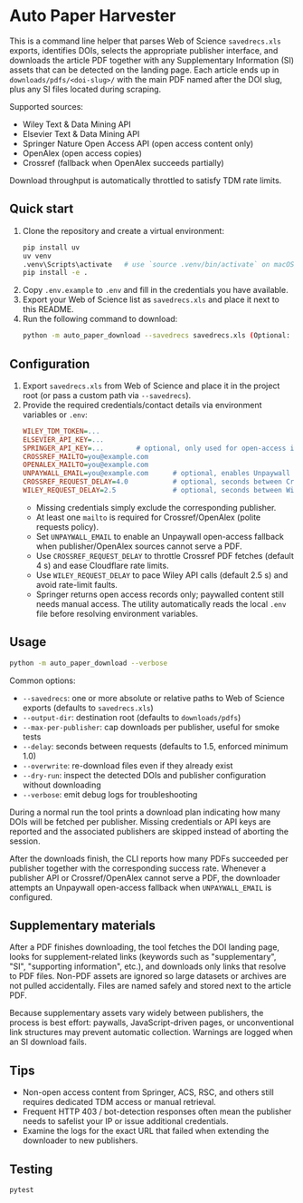﻿# Auto Paper Harvester

This is a command line helper that parses Web of Science `savedrecs.xls`
exports, identifies DOIs, selects the appropriate publisher interface, and downloads the
article PDF together with any Supplementary Information (SI) assets that can be detected
on the landing page. Each article ends up in
`downloads/pdfs/<doi-slug>/` with the main PDF named after the DOI slug,
plus any SI files located during scraping.

Supported sources:
- Wiley Text & Data Mining API
- Elsevier Text & Data Mining API
- Springer Nature Open Access API (open access content only)
- OpenAlex (open access copies)
- Crossref (fallback when OpenAlex succeeds partially)

Download throughput is automatically throttled to satisfy TDM rate limits.

## Quick start

1. Clone the repository and create a virtual environment:
   ```bash
   pip install uv
   uv venv
   .venv\Scripts\activate   # use `source .venv/bin/activate` on macOS/Linux
   pip install -e .
   ```
2. Copy `.env.example` to `.env` and fill in the credentials you have available.
3. Export your Web of Science list as `savedrecs.xls` and place it next to this README.
4. Run  the following command to download:
   ```bash
   python -m auto_paper_download --savedrecs savedrecs.xls (Optional: Specify xls files for targeted downloads.)
   ```

## Configuration

1. Export `savedrecs.xls` from Web of Science and place it in the project root (or pass a
   custom path via `--savedrecs`).
2. Provide the required credentials/contact details via environment variables or `.env`:
   ```ini
   WILEY_TDM_TOKEN=...
   ELSEVIER_API_KEY=...
   SPRINGER_API_KEY=...        # optional, only used for open-access items
   CROSSREF_MAILTO=you@example.com
   OPENALEX_MAILTO=you@example.com
   UNPAYWALL_EMAIL=you@example.com      # optional, enables Unpaywall OA fallback
   CROSSREF_REQUEST_DELAY=4.0           # optional, seconds between Crossref requests
   WILEY_REQUEST_DELAY=2.5              # optional, seconds between Wiley requests
   ```
   - Missing credentials simply exclude the corresponding publisher.
   - At least one `mailto` is required for Crossref/OpenAlex (polite requests policy).
   - Set `UNPAYWALL_EMAIL` to enable an Unpaywall open-access fallback when publisher/OpenAlex sources cannot serve a PDF.
   - Use `CROSSREF_REQUEST_DELAY` to throttle Crossref PDF fetches (default 4 s) and ease Cloudflare rate limits.
   - Use `WILEY_REQUEST_DELAY` to pace Wiley API calls (default 2.5 s) and avoid rate-limit faults.
   - Springer returns open access records only; paywalled content still needs manual access.
The utility automatically reads the local `.env` file before resolving environment
variables.

## Usage

```bash
python -m auto_paper_download --verbose
```

Common options:
- `--savedrecs`: one or more absolute or relative paths to Web of Science exports (defaults to `savedrecs.xls`)
- `--output-dir`: destination root (defaults to `downloads/pdfs`)
- `--max-per-publisher`: cap downloads per publisher, useful for smoke tests
- `--delay`: seconds between requests (defaults to 1.5, enforced minimum 1.0)
- `--overwrite`: re-download files even if they already exist
- `--dry-run`: inspect the detected DOIs and publisher configuration without downloading
- `--verbose`: emit debug logs for troubleshooting

During a normal run the tool prints a download plan indicating how many DOIs will be
fetched per publisher. Missing credentials or API keys are reported and the associated
publishers are skipped instead of aborting the session.

After the downloads finish, the CLI reports how many PDFs succeeded per publisher together with the corresponding success rate.
Whenever a publisher API or Crossref/OpenAlex cannot serve a PDF, the downloader attempts an Unpaywall open-access fallback when `UNPAYWALL_EMAIL` is configured.
## Supplementary materials

After a PDF finishes downloading, the tool fetches the DOI landing page, looks for
supplement-related links (keywords such as "supplementary", "SI", "supporting
information", etc.), and downloads only links that resolve to PDF files. Non-PDF assets
are ignored so large datasets or archives are not pulled accidentally. Files are named
safely and stored next to the article PDF.

Because supplementary assets vary widely between publishers, the process is best effort:
paywalls, JavaScript-driven pages, or unconventional link structures may prevent automatic
collection. Warnings are logged when an SI download fails.

## Tips

- Non-open access content from Springer, ACS, RSC, and others still requires dedicated
  TDM access or manual retrieval.
- Frequent HTTP 403 / bot-detection responses often mean the publisher needs to safelist
  your IP or issue additional credentials.
- Examine the logs for the exact URL that failed when extending the downloader to new
  publishers.

## Testing

```bash
pytest
```
